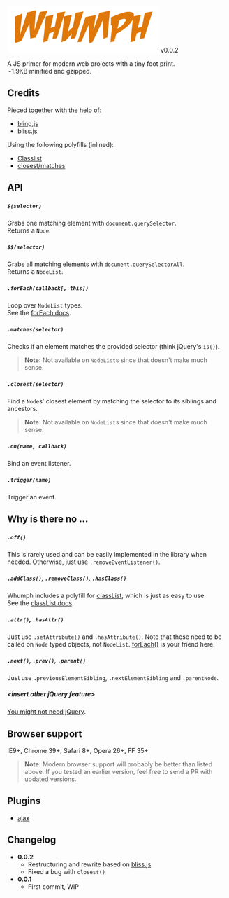 ![Whumph](https://raw.githubusercontent.com/flovan/whumph/master/whumph.png) v0.0.2

A JS primer for modern web projects with a tiny foot print.  
~1.9KB minified and gzipped.

## Credits

Pieced together with the help of:
- [bling.js](https://gist.github.com/paulirish/12fb951a8b893a454b32)
- [bliss.js](https://github.com/LeaVerou/bliss)

Using the following polyfills (inlined):
- [Classlist](https://github.com/eligrey/classList.js)
- [closest/matches](https://github.com/jonathantneal/closest)

## API

##### `$(selector)`

Grabs one matching element with `document.querySelector`.  
Returns a `Node`.

##### `$$(selector)`

Grabs all matching elements with `document.querySelectorAll`.  
Returns a `NodeList`.

##### `.forEach(callback[, this])`

Loop over `NodeList` types.  
See the [forEach docs](https://developer.mozilla.org/en-US/docs/Web/JavaScript/Reference/Global_Objects/Array/forEach?redirectlocale=en-US&redirectslug=JavaScript%2FReference%2FGlobal_Objects%2FArray%2FforEach).

##### `.matches(selector)`

Checks if an element matches the provided selector (think jQuery's `is()`).

> **Note:** Not available on `NodeList`s since that doesn't make much sense.

##### `.closest(selector)`

Find a `Node`s' closest element by matching the selector to its siblings and ancestors.

> **Note:** Not available on `NodeList`s since that doesn't make much sense.

##### `.on(name, callback)`

Bind an event listener.

##### `.trigger(name)`

Trigger an event.

## Why is there no ...

##### `.off()`

This is rarely used and can be easily implemented in the library when needed. Otherwise, just use `.removeEventListener()`.

##### `.addClass()`, `.removeClass()`, `.hasClass()`

Whumph includes a polyfill for [classList](https://developer.mozilla.org/en-US/docs/Web/API/Element/classList), which is just as easy to use.  
See the [classList docs](https://developer.mozilla.org/en-US/docs/Web/API/Element/classList).

##### `.attr()`, `.hasAttr()`

Just use `.setAttribute()` and `.hasAttribute()`.
Note that these need to be called on `Node` typed objects, not `NodeList`. [forEach()](https://github.com/flovan/whumph#foreachcallback-this) is your friend here.

##### `.next()`, `.prev()`, `.parent()`

Just use `.previousElementSibling`, `.nextElementSibling` and `.parentNode`.

##### \<insert other jQuery feature\>

[You might not need jQuery](http://youmightnotneedjquery.com).

## Browser support

IE9+, Chrome 39+, Safari 8+, Opera 26+, FF 35+

> **Note:** Modern browser support will probably be better than listed above. If you tested an earlier version, feel free to send a PR with updated versions.

## Plugins

* [ajax](https://github.com/flovan/whumph/tree/master/plugins/ajax)

## Changelog

* **0.0.2**
  * Restructuring and rewrite based on [bliss.js](https://github.com/LeaVerou/bliss)
  * Fixed a bug with `closest()`
* **0.0.1**
  * First commit, WIP
